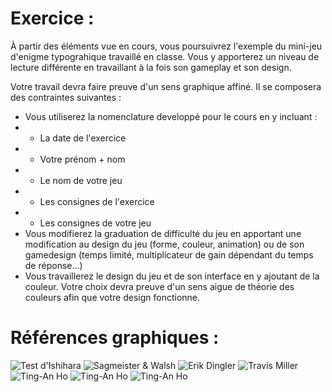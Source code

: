 # Exercice :

À partir des éléments vue en cours, vous poursuivrez l'exemple du mini-jeu d'enigme typograhique travaillé en classe.
Vous y apporterez un niveau de lecture différente en travaillant à la fois son gameplay et son design.

Votre travail devra faire preuve d'un sens graphique affiné. Il se composera des contraintes suivantes :

* Vous utiliserez la nomenclature developpé pour le cours en y incluant :
* * La date de l'exercice
* * Votre prénom + nom
* * Le nom de votre jeu
* * Les consignes de l'exercice
* * Les consignes de votre jeu
* Vous modifierez la graduation de difficulté du jeu en apportant une modification au design du jeu (forme, couleur, animation) ou de son gamedesign (temps limité, multiplicateur de gain dépendant du temps de réponse...)
* Vous travaillerez le design du jeu et de son interface en y ajoutant de la couleur. Votre choix devra preuve d'un sens aigue de théorie des couleurs afin que votre design fonctionne.

# Références graphiques :
![Test d'Ishihara](https://www.arivaux.com/preprod/cc-2018/testIshihara.jpg)
![Sagmeister & Walsh](https://www.arivaux.com/preprod/cc-2018/SW.jpg)
![Erik Dingler](https://www.arivaux.com/preprod/cc-2018/erikdingler.jpg)
![Travis Miller](https://www.arivaux.com/preprod/cc-2018/TravisMiller.jpg)
![Ting-An Ho](https://www.arivaux.com/preprod/cc-2018/Ting-An%20Ho.jpg)
![Ting-An Ho](https://www.arivaux.com/preprod/cc-2018/Ting-An%20Ho/609fc344571979.58232f82a34be.gif)
![Ting-An Ho](https://www.arivaux.com/preprod/cc-2018/Ting-An%20Ho/d7402044571979.58232f82f3b51.gif)
